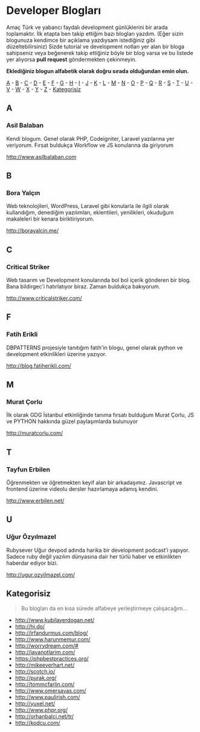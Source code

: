 # Developer Blogları

Amaç Türk ve yabancı faydalı development günlüklerini bir arada toplamaktır. İlk etapta ben takip ettiğim bazı blogları yazdım. (Eğer sizin blogunuza kendimce bir açıklama yazdıysam istediğiniz gibi düzeltebilirsiniz) Sizde tutorial ve development notları yer alan bir bloga sahipseniz veya beğenerek takip ettiğiniz böyle bir blog varsa ve bu listede yer alıyorsa **pull request** göndermekten çekinmeyin. 

**Eklediğiniz blogun alfabetik olarak doğru sırada olduğundan emin olun.**

[A](#a) - [B](#b) - [C](#c) - [D](#d) - [E](#e) - [F](#f) - [G](#g) - [H](#h) - [I](#i) - [J](#j) - [K](#k) - [L](#l) - [M](#m) - [N](#n) - [O](#o) - [P](#p) - [Q](#q) - [R](#r) - [S](#s) - [T](#t) - [U](#u) - [V](#v) - [W](#w) - [X](#x) - [Y](#y) - [Z](#z) - [Kategorisiz](#kategorisiz)


## A

### Asil Balaban

Kendi blogum. Genel olarak PHP, Codeigniter, Laravel yazılarına yer veriyorum. Fırsat buldukça Workflow ve JS konularına da giriyorum

http://www.asilbalaban.com

## B

### Bora Yalçın
Web teknolojileri, WordPress, Laravel gibi konularla ile ilgili olarak kullandığım, denediğim yazılımları, eklentileri, yenilikleri, okuduğum makaleleri bir kenara biriktiriyorum.

http://borayalcin.me/

## C

### Critical Striker

Web tasarım ve Development konularında bol bol içerik gönderen bir blog. Bana bildirgec'i hatırlatıyor biraz. Zaman buldukça bakıyorum.

http://www.criticalstriker.com/

## F

### Fatih Erikli

DBPATTERNS projesiyle tanıtığım fatih'in blogu, genel olarak python ve development etkinlikleri üzerine yazıyor. 

http://blog.fatiherikli.com/

## M

### Murat Çorlu

İlk olarak GDG İstanbul etkinliğinde tanıma fırsatı bulduğum Murat Çorlu, JS ve PYTHON hakkında güzel paylaşımlarda bulunuyor

http://muratcorlu.com/

## T

### Tayfun Erbilen
Öğrenmekten ve öğretmekten keyif alan bir arkadaşımız. Javascript ve frontend üzerine videolu dersler hazırlamaya adamış kendini.

http://www.erbilen.net/


## U

### Uğur Özyılmazel
Rubysever Uğur devpod adında harika bir development podcast'i yapıyor. Sadece ruby değil yazılım dünyasına dair her türlü haber ve etkinlikten haberdar ediyor bizi. 

http://ugur.ozyilmazel.com/


## Kategorisiz
> Bu blogları da en kısa sürede alfabeye yerleştirmeye çalışacağım...


* http://www.kubilayerdogan.net/
* http://hi.do/
* http://irfandurmus.com/blog/
* http://www.harunmemur.com/
* http://worrydream.com/#
* http://javanotlarim.com/
* https://phpbestpractices.org/
* http://mikeeverhart.net/
* http://scotch.io/
* http://purak.org/
* http://tommcfarlin.com/
* http://www.omersavas.com/
* http://www.paulirish.com/
* http://yuxel.net/
* http://www.phpr.org/
* http://orhanbalci.net/tr/
* http://kodcu.com/
